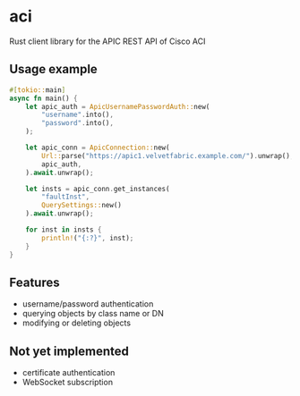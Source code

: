 # aci

Rust client library for the APIC REST API of Cisco ACI

## Usage example

```rust
#[tokio::main]
async fn main() {
    let apic_auth = ApicUsernamePasswordAuth::new(
        "username".into(),
        "password".into(),
    );

    let apic_conn = ApicConnection::new(
        Url::parse("https://apic1.velvetfabric.example.com/").unwrap(),
        apic_auth,
    ).await.unwrap();

    let insts = apic_conn.get_instances(
        "faultInst",
        QuerySettings::new()
    ).await.unwrap();

    for inst in insts {
        println!("{:?}", inst);
    }
}
```

## Features

* username/password authentication
* querying objects by class name or DN
* modifying or deleting objects

## Not yet implemented

* certificate authentication
* WebSocket subscription

